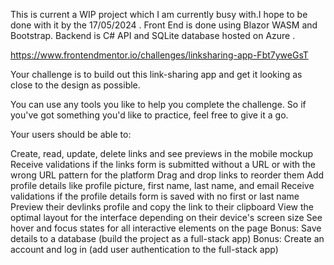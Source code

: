 This is current a  WIP project which I am currently busy with.I hope to be done with it by the 17/05/2024 . Front End is done using Blazor WASM and Bootstrap. Backend is C# API and SQLite database hosted on Azure . 


https://www.frontendmentor.io/challenges/linksharing-app-Fbt7yweGsT

Your challenge is to build out this link-sharing app and get it looking as close to the design as possible.

You can use any tools you like to help you complete the challenge. So if you've got something you'd like to practice, feel free to give it a go.

Your users should be able to:

Create, read, update, delete links and see previews in the mobile mockup
Receive validations if the links form is submitted without a URL or with the wrong URL pattern for the platform
Drag and drop links to reorder them
Add profile details like profile picture, first name, last name, and email
Receive validations if the profile details form is saved with no first or last name
Preview their devlinks profile and copy the link to their clipboard
View the optimal layout for the interface depending on their device's screen size
See hover and focus states for all interactive elements on the page
Bonus: Save details to a database (build the project as a full-stack app)
Bonus: Create an account and log in (add user authentication to the full-stack app)
